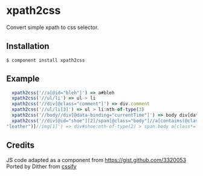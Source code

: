 
# xpath2css

  Convert simple xpath to css selector.

## Installation

```
$ component install xpath2css
```

## Example 
```js
  xpath2css('//a[@id="bleh"]') => a#bleh
  xpath2css('//ul/li') => ul > li 
  xpath2css('//div[@class="comment"]') => div.comment
  xpath2css('//ul/li[3]') => ul > li:nth-of-type(3)
  xpath2css('//body//div[@data-binding="currentTime"]') => body div[data-binding=currentTime]
  xpath2css('//div[@id="shoe"][2]/span[@class="body"]//a[contains(@class,
"leather")]//img[1]') => div#shoe:nth-of-type(2) > span.body a[class*=leather] img:first-of-type
```

## Credits

JS code adapted as a component from https://gist.github.com/3320053
Ported by Dither from [cssify](https://github.com/santiycr/cssify)


